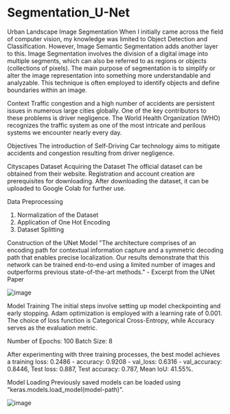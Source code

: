 # Segmentation_U-Net

Urban Landscape Image Segmentation
When I initially came across the field of computer vision, my knowledge was limited to Object Detection and Classification. However, Image Semantic Segmentation adds another layer to this. Image Segmentation involves the division of a digital image into multiple segments, which can also be referred to as regions or objects (collections of pixels). The main purpose of segmentation is to simplify or alter the image representation into something more understandable and analyzable. This technique is often employed to identify objects and define boundaries within an image.

Context
Traffic congestion and a high number of accidents are persistent issues in numerous large cities globally. One of the key contributors to these problems is driver negligence. The World Health Organization (WHO) recognizes the traffic system as one of the most intricate and perilous systems we encounter nearly every day.

Objectives
The introduction of Self-Driving Car technology aims to mitigate accidents and congestion resulting from driver negligence.

Cityscapes Dataset
Acquiring the Dataset
The official dataset can be obtained from their website. Registration and account creation are prerequisites for downloading. After downloading the dataset, it can be uploaded to Google Colab for further use.

Data Preprocessing
1. Normalization of the Dataset
2. Application of One Hot Encoding
3. Dataset Splitting

Construction of the UNet Model
"The architecture comprises of an encoding path for contextual information capture and a symmetric decoding path that enables precise localization. Our results demonstrate that this network can be trained end-to-end using a limited number of images and outperforms previous state-of-the-art methods." - Excerpt from the UNet Paper

![image](https://github.com/zakky211/Segmentation_U-Net/assets/62234134/f0bfa279-e7ca-40c1-8e13-d01d67aef8db)

Model Training
The initial steps involve setting up model checkpointing and early stopping. Adam optimization is employed with a learning rate of 0.001. The choice of loss function is Categorical Cross-Entropy, while Accuracy serves as the evaluation metric.

Number of Epochs: 100
Batch Size: 8

After experimenting with three training processes, the best model achieves a training loss: 0.2486 - accuracy: 0.9208 - val_loss: 0.6316 - val_accuracy: 0.8446, Test loss: 0.887, Test accuracy: 0.787, Mean IoU: 41.55%.

Model Loading
Previously saved models can be loaded using "keras.models.load_model(model-path)". 

![image](https://github.com/zakky211/Segmentation_U-Net/assets/62234134/80db725f-5758-40bf-acdf-2e9f92fc3918)


